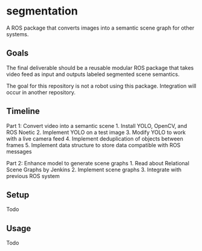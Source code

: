 # segmentation
A ROS package that converts images into a semantic scene graph for other systems.

## Goals
The final deliverable should be a reusable modular ROS package that takes video feed as input and outputs labeled segmented scene semantics.
    
The goal for this repository is not a robot using this package. Integration will occur in another repository. 

## Timeline
Part 1: Convert video into a semantic scene
    1. Install YOLO, OpenCV, and ROS Noetic
    2. Implement YOLO on a test image
    3. Modify YOLO to work with a live camera feed
    4. Implement deduplication of objects between frames
    5. Implement data structure to store data compatible with ROS messages

Part 2: Enhance model to generate scene graphs
    1. Read about Relational Scene Graphs by Jenkins
    2. Implement scene graphs
    3. Integrate with previous ROS system

## Setup
Todo

## Usage
Todo
